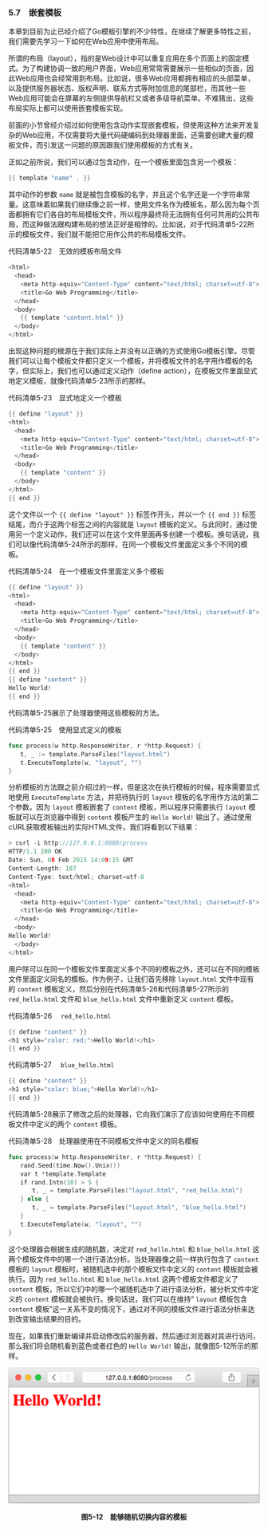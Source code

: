 ### 5.7　嵌套模板

本章到目前为止已经介绍了Go模板引擎的不少特性，在继续了解更多特性之前，我们需要先学习一下如何在Web应用中使用布局。

所谓的布局（layout），指的是Web设计中可以重复应用在多个页面上的固定模式。为了构建协调一致的用户界面，Web应用常常需要展示一些相似的页面，因此Web应用也会经常用到布局。比如说，很多Web应用都拥有相应的头部菜单，以及提供服务器状态、版权声明、联系方式等附加信息的尾部栏，而其他一些Web应用可能会在屏幕的左侧提供导航栏又或者多级导航菜单。不难猜出，这些布局实际上都可以使用嵌套模板实现。

前面的小节曾经介绍过如何使用包含动作实现嵌套模板，但使用这种方法来开发复杂的Web应用，不仅需要将大量代码硬编码到处理器里面，还需要创建大量的模板文件，而引发这一问题的原因跟我们使用模板的方式有关。

正如之前所说，我们可以通过包含动作，在一个模板里面包含另一个模板：

```go
{{ template "name" . }}
```

其中动作的参数 `name` 就是被包含模板的名字，并且这个名字还是一个字符串常量。这意味着如果我们继续像之前一样，使用文件名作为模板名，那么因为每个页面都拥有它们各自的布局模板文件，所以程序最终将无法拥有任何可共用的公共布局，而这种做法跟构建布局的想法正好是相悖的。比如说，对于代码清单5-22所示的模板文件，我们就不能把它用作公共的布局模板文件。

代码清单5-22　无效的模板布局文件

```go
<html>
　<head>
　　<meta http-equiv="Content-Type" content="text/html; charset=utf-8">
　　<title>Go Web Programming</title>
　</head>
　<body>
　　{{ template "content.html" }}
　</body>
</html>
```

出现这种问题的根源在于我们实际上并没有以正确的方式使用Go模板引擎。尽管我们可以让每个模板文件都只定义一个模板，并将模板文件的名字用作模板的名字，但实际上，我们也可以通过定义动作（define action），在模板文件里面显式地定义模板，就像代码清单5-23所示的那样。

代码清单5-23　显式地定义一个模板

```go
{{ define "layout" }}
<html>
　<head>
　　<meta http-equiv="Content-Type" content="text/html; charset=utf-8">
　　<title>Go Web Programming</title>
　</head>
　<body>
　　{{ template "content" }}
　</body>
</html>
{{ end }}
```

这个文件以一个 `{{ define "layout" }}` 标签作开头，并以一个 `{{ end }}` 标签结尾，而介于这两个标签之间的内容就是 `layout` 模板的定义。与此同时，通过使用另一个定义动作，我们还可以在这个文件里面再多创建一个模板。换句话说，我们可以像代码清单5-24所示的那样，在同一个模板文件里面定义多个不同的模板。

代码清单5-24　在一个模板文件里面定义多个模板

```go
{{ define "layout" }}
<html>
　<head>
　　<meta http-equiv="Content-Type" content="text/html; charset=utf-8">
　　<title>Go Web Programming</title>
　</head>
　<body>
　　{{ template "content" }}
　</body>
</html>
{{ end }}
{{ define "content" }}
Hello World!
{{ end }}
```

代码清单5-25展示了处理器使用这些模板的方法。

代码清单5-25　使用显式定义的模板

```go
func process(w http.ResponseWriter, r *http.Request) {
　　t, _ := template.ParseFiles("layout.html")
　　t.ExecuteTemplate(w, "layout", "")
}
```

分析模板的方法跟之前介绍过的一样，但是这次在执行模板的时候，程序需要显式地使用 `ExecuteTemplate` 方法，并把待执行的 `layout` 模板的名字用作方法的第二个参数。因为 `layout` 模板嵌套了 `content` 模板，所以程序只需要执行 `layout` 模板就可以在浏览器中得到 `content` 模板产生的 `Hello World!` 输出了。通过使用cURL获取模板输出的实际HTML文件，我们将看到以下结果：

```go
> curl -i http://127.0.0.1:8080/process
HTTP/1.1 200 OK
Date: Sun, 08 Feb 2015 14:09:15 GMT
Content-Length: 187
Content-Type: text/html; charset=utf-8
<html>
　<head>
　　<meta http-equiv="Content-Type" content="text/html; charset=utf-8">
　　<title>Go Web Programming</title>
　</head>
　<body>
Hello World!
　</body>
</html>
```

用户除可以在同一个模板文件里面定义多个不同的模板之外，还可以在不同的模板文件里面定义同名的模板。作为例子，让我们首先移除 `layout.html` 文件中现有的 `content` 模板定义，然后分别在代码清单5-26和代码清单5-27所示的 `red_hello.html` 文件和 `blue_hello.html` 文件中重新定义 `content` 模板。

代码清单5-26　 `red_hello.html`

```go
{{ define "content" }}
<h1 style="color: red;">Hello World!</h1>
{{ end }}
```

代码清单5-27　 `blue_hello.html`

```go
{{ define "content" }}
<h1 style="color: blue;">Hello World!</h1>
{{ end }}
```

代码清单5-28展示了修改之后的处理器，它向我们演示了应该如何使用在不同模板文件中定义的两个 `content` 模板。

代码清单5-28　处理器使用在不同模板文件中定义的同名模板

```go
func process(w http.ResponseWriter, r *http.Request) {
　　rand.Seed(time.Now().Unix())
　　var t *template.Template
　　if rand.Intn(10) > 5 {
　　　　t, _ = template.ParseFiles("layout.html", "red_hello.html")
　　} else {
　　　　t, _ = template.ParseFiles("layout.html", "blue_hello.html")
　　}
　　t.ExecuteTemplate(w, "layout", "")
}
```

这个处理器会根据生成的随机数，决定对 `red_hello.html` 和 `blue_hello.html` 这两个模板文件中的哪一个进行语法分析。当处理器像之前一样执行包含了 `content` 模板的 `layout` 模板时，被随机选中的那个模板文件中定义的 `content` 模板就会被执行。因为 `red_hello.html` 和 `blue_hello.html` 这两个模板文件都定义了 `content` 模板，所以它们中的哪一个被随机选中了进行语法分析，被分析文件中定义的 `content` 模板就会被执行。换句话说，我们可以在维持“ `layout` 模板包含 `content` 模板”这一关系不变的情况下，通过对不同的模板文件进行语法分析来达到改变输出结果的目的。

现在，如果我们重新编译并启动修改后的服务器，然后通过浏览器对其进行访问，那么我们将会随机看到蓝色或者红色的 `Hello World!` 输出，就像图5-12所示的那样。

![37.png](../images/37.png)
<center class="my_markdown"><b class="my_markdown">图5-12　能够随机切换内容的模板</b></center>

